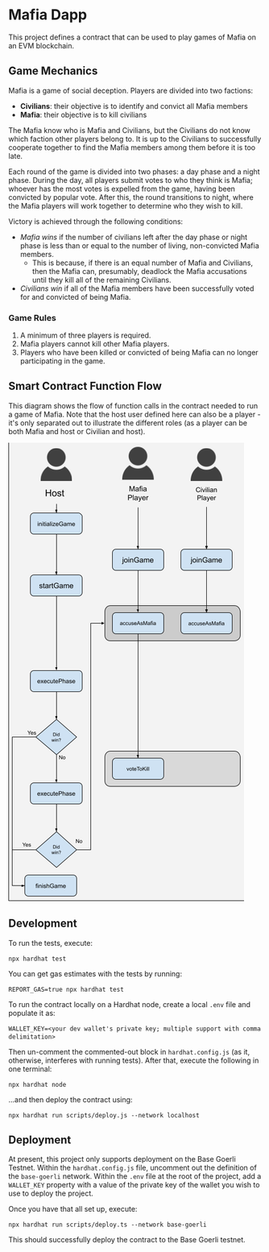 # Mafia Dapp

This project defines a contract that can be used to play games of Mafia on an EVM blockchain.

## Game Mechanics

Mafia is a game of social deception. Players are divided into two factions:

* **Civilians**: their objective is to identify and convict all Mafia members
* **Mafia**: their objective is to kill civilians

The Mafia know who is Mafia and Civilians, but the Civilians do not know which faction other players belong to. It is up to the Civilians to successfully cooperate together to find the Mafia members among them before it is too late.

Each round of the game is divided into two phases: a day phase and a night phase. During the day, all players submit votes to who they think is Mafia; whoever has the most votes is expelled from the game, having been convicted by popular vote. After this, the round transitions to night, where the Mafia players will work together to determine who they wish to kill.

Victory is achieved through the following conditions:

* *Mafia wins* if the number of civilians left after the day phase or night phase is less than or equal to the number of living, non-convicted Mafia members.
  * This is because, if there is an equal number of Mafia and Civilians, then the Mafia can, presumably, deadlock the Mafia accusations until they kill all of the remaining Civilians.
* *Civilians win* if all of the Mafia members have been successfully voted for and convicted of being Mafia.

### Game Rules

1. A minimum of three players is required.
2. Mafia players cannot kill other Mafia players.
3. Players who have been killed or convicted of being Mafia can no longer participating in the game.

## Smart Contract Function Flow

This diagram shows the flow of function calls in the contract needed to run a game of Mafia. Note that the host user defined here can also be a player - it's only separated out to illustrate the different roles (as a player can be both Mafia and host or Civilian and host).

<img src="./docs/images/player_workflow.png" />

## Development

To run the tests, execute:

```
npx hardhat test
```

You can get gas estimates with the tests by running:

```
REPORT_GAS=true npx hardhat test
```

To run the contract locally on a Hardhat node, create a local `.env` file and populate it as:

```
WALLET_KEY=<your dev wallet's private key; multiple support with comma delimitation>
```

Then un-comment the commented-out block in `hardhat.config.js` (as it, otherwise, interferes with running tests). After that, execute the following in one terminal:

```
npx hardhat node
```

...and then deploy the contract using:

```
npx hardhat run scripts/deploy.js --network localhost
```

## Deployment

At present, this project only supports deployment on the Base Goerli Testnet. Within the `hardhat.config.js` file, uncomment out the definition of the `base-goerli` network. Within the `.env` file at the root of the project, add a `WALLET_KEY` property with a value of the private key of the wallet you wish to use to deploy the project.

Once you have that all set up, execute:

```
npx hardhat run scripts/deploy.ts --network base-goerli
```

This should successfully deploy the contract to the Base Goerli testnet.